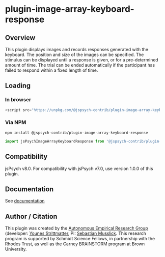 # plugin-image-array-keyboard-response

## Overview

This plugin displays images and records responses generated with the keyboard. The position and size of the images can be specified. The stimulus can be displayed until a response is given, or for a pre-determined amount of time. The trial can be ended automatically if the participant has failed to respond within a fixed length of time.


## Loading

### In browser

```js
<script src="https://unpkg.com/@jspsych-contrib/plugin-image-array-keyboard-response@1.0.0"></script>
```

### Via NPM

```
npm install @jspsych-contrib/plugin-image-array-keyboard-response
```

```js
import jsPsychImageArrayKeyboardResponse from '@jspsych-contrib/plugin-image-array-keyboard-response';
```

## Compatibility

jsPsych v8.0. For compatibility with jsPsych v7.0, use version 1.0.0 of this plugin.

## Documentation

See [documentation](docs/jspsych-image-array-keyboard-response.md)

## Author / Citation

This plugin was created by the [Autonomous Empirical Research Group](https://musslick.github.io/AER_website) (developer: [Younes Strittmatter](https://github.com/younesStrittmatter), PI: [Sebastian Musslick](https://smusslick.com). This research program is supported by Schmidt Science Fellows, in partnership with the Rhodes Trust, as well as the Carney BRAINSTORM program at Brown University.
